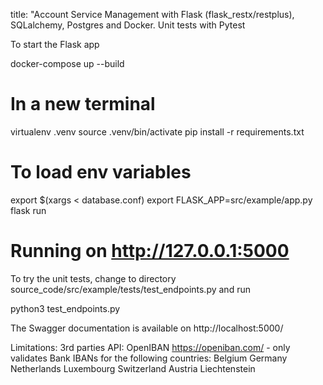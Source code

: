 
title: "Account Service Management with Flask (flask_restx/restplus), SQLalchemy, Postgres and Docker. Unit tests with Pytest



To start the Flask app

docker-compose up --build

# In a new terminal
virtualenv .venv
source .venv/bin/activate
pip install -r requirements.txt
# To load env variables
export $(xargs < database.conf)
export FLASK_APP=src/example/app.py
flask run
# Running on http://127.0.0.1:5000

To try the unit tests, change to directory source_code/src/example/tests/test_endpoints.py and run

python3 test_endpoints.py


The Swagger documentation is available on http://localhost:5000/ 

Limitations:
3rd parties API: OpenIBAN
https://openiban.com/ - only validates Bank IBANs for the following countries:
    Belgium
    Germany
    Netherlands
    Luxembourg
    Switzerland
    Austria
    Liechtenstein

